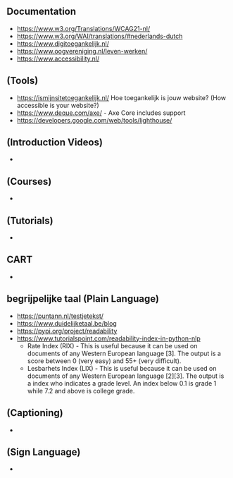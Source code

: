 ## Documentation
* https://www.w3.org/Translations/WCAG21-nl/
* https://www.w3.org/WAI/translations/#nederlands-dutch
* https://www.digitoegankelijk.nl/
* https://www.oogvereniging.nl/leven-werken/
* https://www.accessibility.nl/

## (Tools)
* https://ismijnsitetoegankelijk.nl/ Hoe toegankelijk is jouw website? (How accessible is your website?)
* https://www.deque.com/axe/ - Axe Core includes support
* https://developers.google.com/web/tools/lighthouse/

## (Introduction Videos)
* 

## (Courses)
*

## (Tutorials)
*

## CART
*

## begrijpelijke taal (Plain Language)
* https://puntann.nl/testjetekst/
* https://www.duidelijketaal.be/blog
* https://pypi.org/project/readability
* https://www.tutorialspoint.com/readability-index-in-python-nlp
  * Rate Index (RIX) - This is useful because it can be used on documents of any Western European language [3]. The output is a score between 0 (very easy) and 55+ (very difficult).
  * Lesbarhets Index (LIX) - This is useful because it can be used on documents of any Western European language [2][3]. The output is a index who indicates a grade level. An index below 0.1 is grade 1 while 7.2 and above is college grade.

## (Captioning)
*

## (Sign Language)
*
